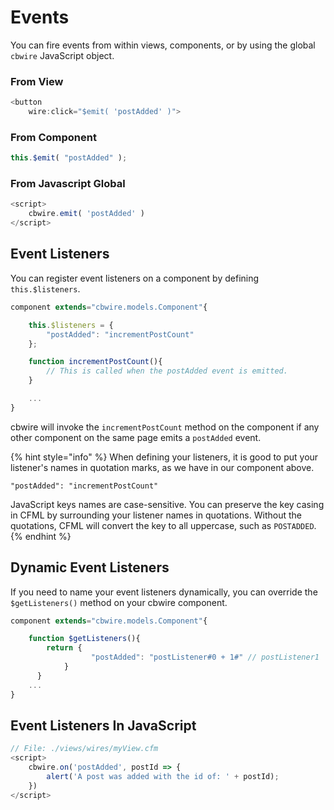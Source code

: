 # Events

You can fire events from within views, components, or by using the global `cbwire` JavaScript object.

### From View

```javascript
<button
    wire:click="$emit( 'postAdded' )">
```

### From Component

```javascript
this.$emit( "postAdded" );
```

### From Javascript Global

```javascript
<script>
    cbwire.emit( 'postAdded' )
</script>
```

## Event Listeners

You can register event listeners on a component by defining `this.$listeners`.

```javascript
component extends="cbwire.models.Component"{

	this.$listeners = {
		"postAdded": "incrementPostCount"
	};

	function incrementPostCount(){
		// This is called when the postAdded event is emitted.
	}

	...
}
```

cbwire will invoke the `incrementPostCount` method on the component if any other component on the same page emits a `postAdded` event. 

{% hint style="info" %}
When defining your listeners, it is good to put your listener's names in quotation marks, as we have in our component above.   
  
`"postAdded": "incrementPostCount"`

JavaScript keys names are case-sensitive. You can preserve the key casing in CFML by surrounding your listener names in quotations. Without the quotations, CFML will convert the key to all uppercase, such as `POSTADDED`.
{% endhint %}

## Dynamic Event Listeners

If you need to name your event listeners dynamically, you can override the `$getListeners()` method on your cbwire component.

```javascript
component extends="cbwire.models.Component"{

    function $getListeners(){
        return {
		 	      "postAdded": "postListener#0 + 1#" // postListener1
		    }
	  }
	...
}
```

## Event Listeners In JavaScript

```javascript
// File: ./views/wires/myView.cfm
<script>
    cbwire.on('postAdded', postId => {
        alert('A post was added with the id of: ' + postId);
    })
</script>
```

